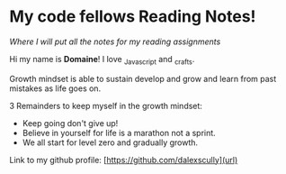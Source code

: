 # My code fellows Reading Notes!
*Where I will put all the notes for my reading assignments*

Hi my name is **Domaine**! I love <sub>Javascript</sub> and <sub>crafts</sub>.

Growth mindset is able to sustain develop and grow and learn from past mistakes as life goes on.

3 Remainders to keep myself in the growth mindset:

- Keep going don't give up!
- Believe in yourself for life is a marathon not a sprint.
- We all start for level zero and gradually growth.

Link to my github profile: [https://github.com/dalexscully](url)
